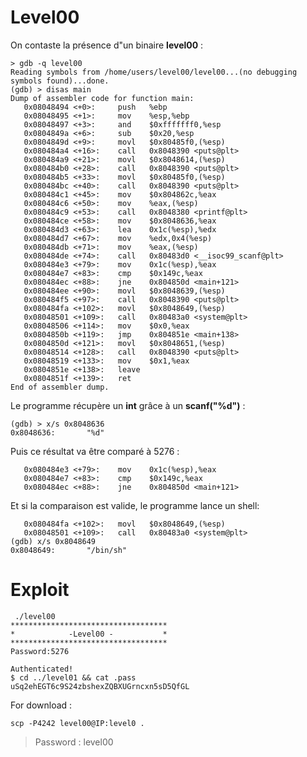 # Level00

On contaste la présence d"un binaire **level00** :

```gdb
> gdb -q level00
Reading symbols from /home/users/level00/level00...(no debugging symbols found)...done.
(gdb) > disas main
Dump of assembler code for function main:
   0x08048494 <+0>:     push   %ebp
   0x08048495 <+1>:     mov    %esp,%ebp
   0x08048497 <+3>:     and    $0xfffffff0,%esp
   0x0804849a <+6>:     sub    $0x20,%esp
   0x0804849d <+9>:     movl   $0x80485f0,(%esp)
   0x080484a4 <+16>:    call   0x8048390 <puts@plt>
   0x080484a9 <+21>:    movl   $0x8048614,(%esp)
   0x080484b0 <+28>:    call   0x8048390 <puts@plt>
   0x080484b5 <+33>:    movl   $0x80485f0,(%esp)
   0x080484bc <+40>:    call   0x8048390 <puts@plt>
   0x080484c1 <+45>:    mov    $0x804862c,%eax
   0x080484c6 <+50>:    mov    %eax,(%esp)
   0x080484c9 <+53>:    call   0x8048380 <printf@plt>
   0x080484ce <+58>:    mov    $0x8048636,%eax
   0x080484d3 <+63>:    lea    0x1c(%esp),%edx
   0x080484d7 <+67>:    mov    %edx,0x4(%esp)
   0x080484db <+71>:    mov    %eax,(%esp)
   0x080484de <+74>:    call   0x80483d0 <__isoc99_scanf@plt>
   0x080484e3 <+79>:    mov    0x1c(%esp),%eax
   0x080484e7 <+83>:    cmp    $0x149c,%eax
   0x080484ec <+88>:    jne    0x804850d <main+121>
   0x080484ee <+90>:    movl   $0x8048639,(%esp)
   0x080484f5 <+97>:    call   0x8048390 <puts@plt>
   0x080484fa <+102>:   movl   $0x8048649,(%esp)
   0x08048501 <+109>:   call   0x80483a0 <system@plt>
   0x08048506 <+114>:   mov    $0x0,%eax
   0x0804850b <+119>:   jmp    0x804851e <main+138>
   0x0804850d <+121>:   movl   $0x8048651,(%esp)
   0x08048514 <+128>:   call   0x8048390 <puts@plt>
   0x08048519 <+133>:   mov    $0x1,%eax
   0x0804851e <+138>:   leave
   0x0804851f <+139>:   ret
End of assembler dump.
```

Le programme récupère un **int** grâce à un **scanf("%d")** :
```gdb
(gdb) > x/s 0x8048636
0x8048636:       "%d"
```

Puis ce résultat va être comparé à 5276 :
```gdb
   0x080484e3 <+79>:    mov    0x1c(%esp),%eax
   0x080484e7 <+83>:    cmp    $0x149c,%eax
   0x080484ec <+88>:    jne    0x804850d <main+121>
```

Et si la comparaison est valide, le programme lance un shell:
```gdb
   0x080484fa <+102>:   movl   $0x8048649,(%esp)
   0x08048501 <+109>:   call   0x80483a0 <system@plt>
(gdb) x/s 0x8048649
0x8048649:       "/bin/sh"
```

# Exploit

<pre><code> ./level00
***********************************
*            -Level00 -           *
***********************************
Password:5276

Authenticated!
$ cd ../level01 && cat .pass
uSq2ehEGT6c9S24zbshexZQBXUGrncxn5sD5QfGL
</code></pre>

For download :
<pre><code>scp -P4242 level00@IP:level0 .</code></pre>
> Password : level00
